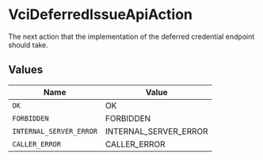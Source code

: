 # VciDeferredIssueApiAction

The next action that the implementation of the deferred credential
endpoint should take.



## Values

| Name                    | Value                   |
| ----------------------- | ----------------------- |
| `OK`                    | OK                      |
| `FORBIDDEN`             | FORBIDDEN               |
| `INTERNAL_SERVER_ERROR` | INTERNAL_SERVER_ERROR   |
| `CALLER_ERROR`          | CALLER_ERROR            |
